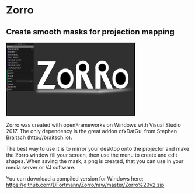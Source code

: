 # Zorro
<h2> Create smooth masks for projection mapping</h2>

 <img src=https://github.com/DFortmann/Zorro/raw/master/Zorro_Gui.PNG alt="Zorro" width=70% height=70%>

Zorro was created with openFrameworks on Windows with Visual Studio 2017.
The only dependency is the great addon ofxDatGui from Stephen Braitsch (http://braitsch.io).

The best way to use it is to mirror your desktop onto the projector and make the Zorro window fill your screen, then use the menu to create and edit shapes.
When saving the mask, a png is created, that you can use in your media server or VJ software.

You can download a compiled version for Windows here: https://github.com/DFortmann/Zorro/raw/master/Zorro%20v2.zip
